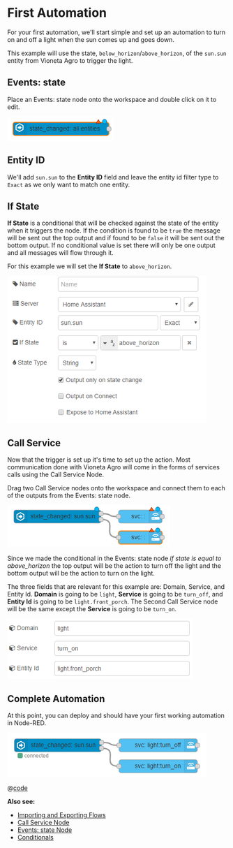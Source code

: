 # First Automation

For your first automation, we'll start simple and set up an automation to turn on and off a
light when the sun comes up and goes down.

This example will use the state, `below_horizon`/`above_horizon`, of the `sun.sun` entity from
Vioneta Agro to trigger the light.

## Events: state

Place an Events: state node onto the workspace and double click on it to edit.

![screenshot](./images/first-automation_01.png)

## Entity ID

We'll add `sun.sun` to the **Entity ID** field and leave the entity id filter type
to `Exact` as we only want to match one entity.

## If State

**If State** is a conditional that will be checked against the state of the entity
when it triggers the node. If the condition is found to be `true` the message
will be sent out the top output and if found to be `false` it will be sent out
the bottom output. If no conditional value is set there will only be one output
and all messages will flow through it.

For this example we will set the **If State** to `above_horizon`.

![screenshot](./images/first-automation_02.png)

## Call Service

Now that the trigger is set up it's time to set up the action. Most communication
done with Vioneta Agro will come in the forms of services calls using the Call
Service Node.

Drag two Call Service nodes onto the workspace and connect them to each of the
outputs from the Events: state node.

![screenshot](./images/first-automation_03.png)

Since we made the conditional in the Events: state node _if state is equal to
above_horizon_ the top output will be the action to turn off the light and the bottom output will be the action to turn on the light.

The three fields that are relevant for this example are: Domain, Service, and
Entity Id. **Domain** is going to be `light`, **Service** is going to be
`turn_off`, and **Entity Id** is going to be `light.front_porch`. The Second
Call Service node will be the same except the **Service** is going to be `turn_on`.

![screenshot](./images/first-automation_04.png)

## Complete Automation

At this point, you can deploy and should have your first working automation in
Node-RED.

![screenshot](./images/first-automation_05.png)

@[code](@examples/guides/first-automation/complete-automation.json)

**Also see:**

- [Importing and Exporting Flows](https://nodered.org/docs/user-guide/editor/workspace/import-export)
- [Call Service Node](/node/call-service.md)
- [Events: state Node](/node/events-state.md)
- [Conditionals](./conditionals.md)

